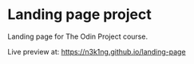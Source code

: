 # Landing page project
Landing page for The Odin Project course.

Live preview at: https://n3k1ng.github.io/landing-page
